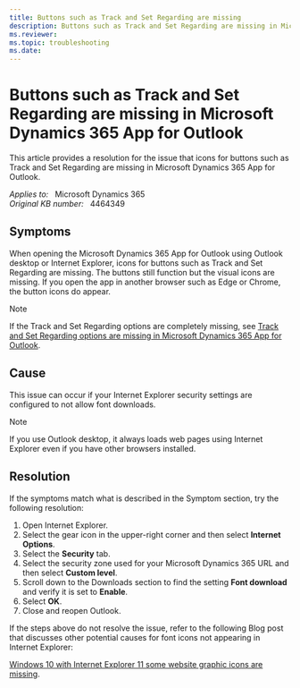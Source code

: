 ```yaml
---
title: Buttons such as Track and Set Regarding are missing
description: Buttons such as Track and Set Regarding are missing in Microsoft Dynamics 365 App for Outlook. Provides a resolution.
ms.reviewer:  
ms.topic: troubleshooting
ms.date: 
---
```

# Buttons such as Track and Set Regarding are missing in Microsoft Dynamics 365 App for Outlook

This article provides a resolution for the issue that icons for buttons such as Track and Set Regarding are missing in Microsoft Dynamics 365 App for Outlook.

_Applies to:_ &nbsp; Microsoft Dynamics 365  
_Original KB number:_ &nbsp; 4464349

## Symptoms

When opening the Microsoft Dynamics 365 App for Outlook using Outlook desktop or Internet Explorer, icons for buttons such as Track and Set Regarding are missing. The buttons still function but the visual icons are missing. If you open the app in another browser such as Edge or Chrome, the button icons do appear.

> [!NOTE]
> If the Track and Set Regarding options are completely missing, see [Track and Set Regarding options are missing in Microsoft Dynamics 365 App for Outlook](https://support.microsoft.com/help/4462486).

## Cause

This issue can occur if your Internet Explorer security settings are configured to not allow font downloads.

> [!NOTE]
> If you use Outlook desktop, it always loads web pages using Internet Explorer even if you have other browsers installed.

## Resolution

If the symptoms match what is described in the Symptom section, try the following resolution:

1. Open Internet Explorer.
2. Select the gear icon in the upper-right corner and then select **Internet Options**.
3. Select the **Security** tab.
4. Select the security zone used for your Microsoft Dynamics 365 URL and then select **Custom level**.
5. Scroll down to the Downloads section to find the setting **Font download** and verify it is set to **Enable**.
6. Select **OK**.
7. Close and reopen Outlook.

If the steps above do not resolve the issue, refer to the following Blog post that discusses other potential causes for font icons not appearing in Internet Explorer:

[Windows 10 with Internet Explorer 11 some website graphic icons are missing](/archive/blogs/askie/windows-10-with-internet-explorer-11-some-website-graphic-icons-are-missing).

